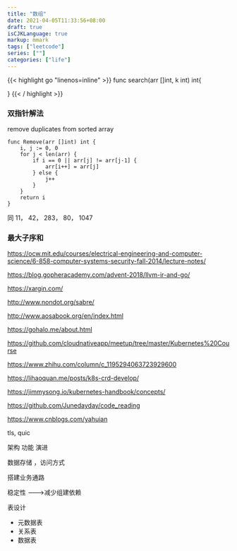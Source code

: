 ```yaml
---
title: "数组"
date: 2021-04-05T11:33:56+08:00
draft: true
isCJKLanguage: true
markup: mmark
tags: ["leetcode"]
series: [""]
categories: ["life"]
---
```


{{< highlight go "linenos=inline" >}}
func search(arr []int, k int) int{

}
{{< / highlight >}}

### 双指针解法

remove duplicates from sorted array

```golang
func Remove(arr []int) int {
    i, j := 0, 0
    for j < len(arr) {
        if i == 0 || arr[j] != arr[j-1] {
            arr[i++] = arr[j]
        } else {
            j++
        }
    }
    return i
}

```
同 11， 42， 283， 80， 1047


### 最大子序和

https://ocw.mit.edu/courses/electrical-engineering-and-computer-science/6-858-computer-systems-security-fall-2014/lecture-notes/

https://blog.gopheracademy.com/advent-2018/llvm-ir-and-go/

https://xargin.com/

http://www.nondot.org/sabre/

http://www.aosabook.org/en/index.html

https://gohalo.me/about.html

https://github.com/cloudnativeapp/meetup/tree/master/Kubernetes%20Course

https://www.zhihu.com/column/c_1195294063723929600

https://lihaoquan.me/posts/k8s-crd-develop/

https://jimmysong.io/kubernetes-handbook/concepts/

https://github.com/Junedayday/code_reading

https://www.cnblogs.com/yahuian

tls, quic

架构 功能 演进

数据存储 ，访问方式

搭建业务通路

稳定性 --->减少组建依赖


表设计
+ 元数据表
+ 关系表
+ 数据表